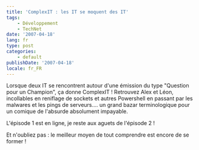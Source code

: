 ```yaml
---
title: 'ComplexIT : les IT se moquent des IT'
tags:
    - Développement
    - TechNet
date: '2007-04-18'
lang: fr
type: post
categories:
    - default
publishDate: '2007-04-18'
locale: fr_FR
---
```


Lorsque deux IT se rencontrent autour d'une émission du type "Question pour un Champion", ça donne ComplexIT&nbsp;!
Retrouvez Alex et Léon, incollables en reniflage de sockets et autres Powershell en passant par les malwares et les pings de serveurs…. un grand bazar terminologique pour un comique de l'absurde absolument impayable.

L'épisode 1 est en ligne, je reste aux aguets de l'épisode 2&nbsp;!

Et n'oubliez pas&nbsp;: le meilleur moyen de tout comprendre est encore de se former&nbsp;!
